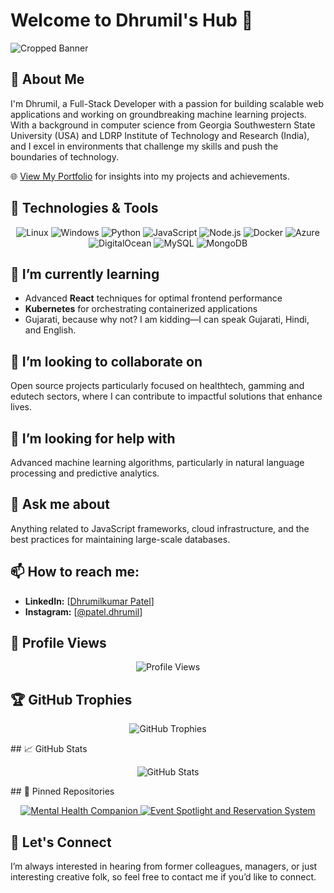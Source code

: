 
# Welcome to Dhrumil's Hub 👋
![Cropped Banner](https://github.com/dhrumilp12/dhrumilp12/assets/123137675/da9956d0-11e8-4c06-8960-5133ecc6059e)
## 🚀 About Me
I'm Dhrumil, a Full-Stack Developer with a passion for building scalable web applications and working on groundbreaking machine learning projects. With a background in computer science from Georgia Southwestern State University (USA) and LDRP Institute of Technology and Research (India), and I excel in environments that challenge my skills and push the boundaries of technology.

🌐 [View My Portfolio](https://dhrumil-patel.onrender.com/) for insights into my projects and achievements.


## 🔧 Technologies & Tools
<p align="center">
  <img src="https://img.shields.io/badge/OS-Linux-FCC624?style=flat&logo=linux&logoColor=black" alt="Linux"/>
  <img src="https://img.shields.io/badge/OS-Windows-0078D6?style=flat&logo=windows&logoColor=white" alt="Windows"/>
  <img src="https://img.shields.io/badge/Code-Python-3776AB?style=flat&logo=python&logoColor=white" alt="Python"/>
  <img src="https://img.shields.io/badge/Code-JavaScript-F7DF1E?style=flat&logo=javascript&logoColor=black" alt="JavaScript"/>
  <img src="https://img.shields.io/badge/Code-Node.js-339933?style=flat&logo=node.js&logoColor=white" alt="Node.js"/>
  <img src="https://img.shields.io/badge/Tools-Docker-2496ED?style=flat&logo=docker&logoColor=white" alt="Docker"/>
  <img src="https://img.shields.io/badge/Cloud-Azure-0089D6?style=flat&logo=microsoft-azure&logoColor=white" alt="Azure"/>
  <img src="https://img.shields.io/badge/Cloud-DigitalOcean-0080FF?style=flat&logo=digitalocean&logoColor=white" alt="DigitalOcean"/>
  <img src="https://img.shields.io/badge/Database-MySQL-4479A1?style=flat&logo=mysql&logoColor=white" alt="MySQL"/>
  <img src="https://img.shields.io/badge/Database-MongoDB-47A248?style=flat&logo=mongodb&logoColor=white" alt="MongoDB"/>
</p>



## 🌱 I’m currently learning
- Advanced **React** techniques for optimal frontend performance
- **Kubernetes** for orchestrating containerized applications
- Gujarati, because why not? I am kidding—I can speak Gujarati, Hindi, and English.

## 👯 I’m looking to collaborate on
Open source projects particularly focused on healthtech, gamming and edutech sectors, where I can contribute to impactful solutions that enhance lives.

## 🤔 I’m looking for help with
Advanced machine learning algorithms, particularly in natural language processing and predictive analytics.

## 💬 Ask me about
Anything related to JavaScript frameworks, cloud infrastructure, and the best practices for maintaining large-scale databases.

## 📫 How to reach me:
- **LinkedIn:** [[Dhrumilkumar Patel](https://www.linkedin.com/in/dhrumil-patel2002/)]
- **Instagram:** [[@patel.dhrumil](https://instagram.com/patel.dhrumil)]


## 👀 Profile Views
<p align="center">
  <img src="https://visitor-badge.glitch.me/badge?page_id=dhrumilp12.dhrumilp12&left_color=gray&right_color=blue&left_text=Profile%20Views" alt="Profile Views"/>
</p>

## 🏆 GitHub Trophies
<p align="center"> <!-- Center align trophies -->
  <img src="https://github-profile-trophy.vercel.app/?username=dhrumilp12&theme=nord&column=7" alt="GitHub Trophies"/>
</p>
## 📈 GitHub Stats
<p align="center">
  <img src="https://github-readme-stats.vercel.app/api?username=dhrumilp12&show_icons=true&theme=algolia" alt="GitHub Stats"/>
</p>
## 📌 Pinned Repositories
<p align="center">
  <a href="https://github.com/dhrumilp12/Mental-Health-Companion">
    <img src="https://github-readme-stats.vercel.app/api/pin/?username=dhrumilp12&repo=Mental-Health-Companion&theme=nightowl" alt="Mental Health Companion"/>
  </a>
  <a href="https://github.com/dhrumilp12/DevPostGsw-main">
    <img src="https://github-readme-stats.vercel.app/api/pin/?username=dhrumilp12&repo=DevPostGsw-main&theme=nightowl" alt="Event Spotlight and Reservation System"/>
  </a>
</p>




## 🤝 Let's Connect
I’m always interested in hearing from former colleagues, managers, or just interesting creative folk, so feel free to contact me if you’d like to connect.
